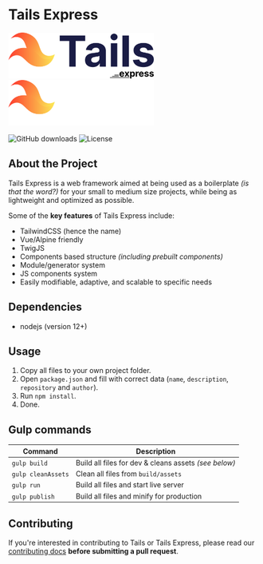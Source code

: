 <!-- Tails Express v2.0.0.220524 -->
# Tails Express

<p>
	<img src="./.github/express-logo-light.svg#gh-light-mode-only" alt="Tailwind CSS" width="292" height="92">
	<img src="./.github/express-logo-dark.svg#gh-dark-mode-only" alt="Tailwind CSS" width="292" height="92">
</p>

![GitHub downloads](https://img.shields.io/github/downloads/asertym/Tails-Express/total)
![License](https://img.shields.io/github/license/asertym/Tails-Express)

## About the Project

Tails Express is a web framework aimed at being used as a boilerplate _(is that the word?)_ for your small to medium size projects, while being as lightweight and optimized as possible.

Some of the **key features** of Tails Express include:
- TailwindCSS (hence the name)
- Vue/Alpine friendly
- TwigJS
- Components based structure _(including prebuilt components)_
- Module/generator system
- JS components system
- Easily modifiable, adaptive, and scalable to specific needs

## Dependencies

- nodejs (version 12+)

## Usage

1. Copy all files to your own project folder.
2. Open `package.json` and fill with correct data (`name`, `description`, `repository` and `author`).
3. Run `npm install`.
4. Done.

## Gulp commands
| Command | Description |
| --- | --- |
| `gulp build` | Build all files for dev & cleans assets _(see below)_ |
| `gulp cleanAssets` | Clean all files from `build/assets` |
| `gulp run` | Build all files and start live server |
| `gulp publish` | Build all files and minify for production |

## Contributing

If you're interested in contributing to Tails or Tails Express, please read our [contributing docs](https://github.com/asertym/Tails-Express/blob/master/.github/CONTRIBUTING.md) **before submitting a pull request**.